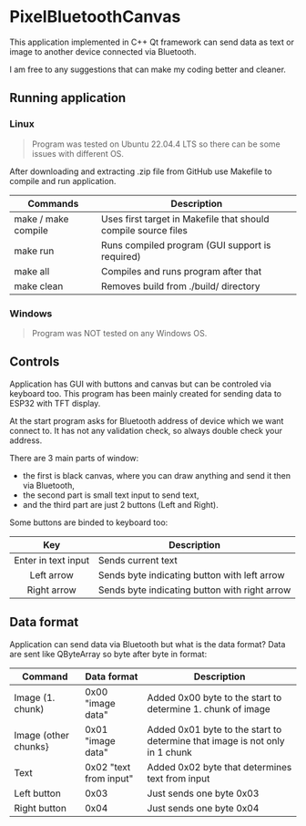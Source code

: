 # PixelBluetoothCanvas

This application implemented in C++ Qt framework can send data as text or image to another device connected via Bluetooth.

I am free to any suggestions that can make my coding better and cleaner.

## Running application

### Linux

>   Program was tested on Ubuntu 22.04.4 LTS so there can be some issues with different OS.

After downloading and extracting .zip file from GitHub use Makefile to compile and run application.

| Commands            | Description |
| ------------------- | ----------- |
| make / make compile | Uses first target in Makefile that should compile source files |
| make run            | Runs compiled program (GUI support is required) |
| make all            | Compiles and runs program after that |
| make clean          | Removes build from ./build/ directory |

### Windows

>   Program was NOT tested on any Windows OS.

## Controls

Application has GUI with buttons and canvas but can be controled via keyboard too. This program has been mainly created for sending data to ESP32 with TFT display.

At the start program asks for Bluetooth address of device which we want connect to. It has not any validation check, so always double check your address.

There are 3 main parts of window:
* the first is black canvas, where you can draw anything and send it then via Bluetooth,
* the second part is small text input to send text,
* and the third part are just 2 buttons (Left and Right).

Some buttons are binded to keyboard too:

| Key                 | Description |
| :-----------------: | ----------- |
| Enter in text input | Sends current text |
| Left arrow  	      | Sends byte indicating button with left arrow |
| Right arrow  	      | Sends byte indicating button with right arrow |

## Data format

Application can send data via Bluetooth but what is the data format? Data are sent like QByteArray so byte after byte in format:

| Command              | Data format            | Description |
| -------------------- | ---------------------- | ----------- |
| Image (1. chunk)     | 0x00 "image data"      | Added 0x00 byte to the start to determine 1. chunk of image |
| Image (other chunks} | 0x01 "image data"      | Added 0x01 byte to the start to determine that image is not only in 1 chunk |
| Text                 | 0x02 "text from input" | Added 0x02 byte that determines text from input |
| Left button          | 0x03                   | Just sends one byte 0x03 |
| Right button         | 0x04                   | Just sends one byte 0x04 |
